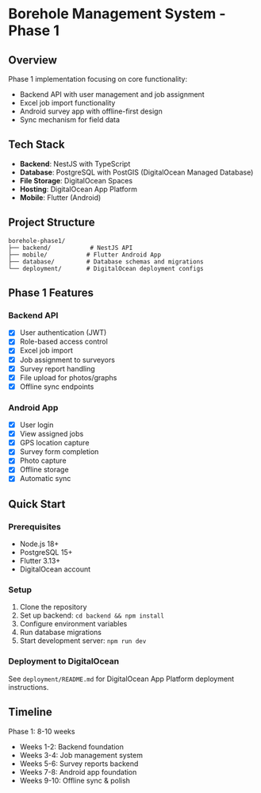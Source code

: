 # Borehole Management System - Phase 1

## Overview
Phase 1 implementation focusing on core functionality:
- Backend API with user management and job assignment
- Excel job import functionality  
- Android survey app with offline-first design
- Sync mechanism for field data

## Tech Stack
- **Backend**: NestJS with TypeScript
- **Database**: PostgreSQL with PostGIS (DigitalOcean Managed Database)
- **File Storage**: DigitalOcean Spaces
- **Hosting**: DigitalOcean App Platform
- **Mobile**: Flutter (Android)

## Project Structure
```
borehole-phase1/
├── backend/           # NestJS API
├── mobile/           # Flutter Android App
├── database/         # Database schemas and migrations
└── deployment/       # DigitalOcean deployment configs
```

## Phase 1 Features

### Backend API
- [x] User authentication (JWT)
- [x] Role-based access control
- [x] Excel job import
- [x] Job assignment to surveyors
- [x] Survey report handling
- [x] File upload for photos/graphs
- [x] Offline sync endpoints

### Android App
- [x] User login
- [x] View assigned jobs
- [x] GPS location capture
- [x] Survey form completion
- [x] Photo capture
- [x] Offline storage
- [x] Automatic sync

## Quick Start

### Prerequisites
- Node.js 18+
- PostgreSQL 15+
- Flutter 3.13+
- DigitalOcean account

### Setup
1. Clone the repository
2. Set up backend: `cd backend && npm install`
3. Configure environment variables
4. Run database migrations
5. Start development server: `npm run dev`

### Deployment to DigitalOcean
See `deployment/README.md` for DigitalOcean App Platform deployment instructions.

## Timeline
Phase 1: 8-10 weeks
- Weeks 1-2: Backend foundation
- Weeks 3-4: Job management system
- Weeks 5-6: Survey reports backend
- Weeks 7-8: Android app foundation
- Weeks 9-10: Offline sync & polish